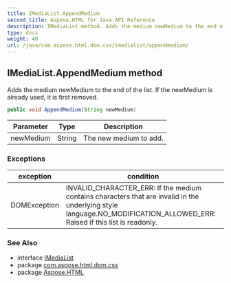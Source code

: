 ```yaml
---
title: IMediaList.AppendMedium
second_title: Aspose.HTML for Java API Reference
description: IMediaList method. Adds the medium newMedium to the end of the list. If the newMedium is already used it is first removed
type: docs
weight: 40
url: /java/com.aspose.html.dom.css/imedialist/appendmedium/
---
```

## IMediaList.AppendMedium method

Adds the medium newMedium to the end of the list. If the newMedium is already used, it is first removed.

```java
public void AppendMedium(String newMedium)
```

| Parameter | Type | Description |
| --- | --- | --- |
| newMedium | String | The new medium to add. |

### Exceptions

| exception | condition |
| --- | --- |
| DOMException | INVALID_CHARACTER_ERR: If the medium contains characters that are invalid in the underlying style language.NO_MODIFICATION_ALLOWED_ERR: Raised if this list is readonly. |

### See Also

* interface [IMediaList](../)
* package [com.aspose.html.dom.css](../../../com.aspose.html.dom.css/)
* package [Aspose.HTML](../../../)
